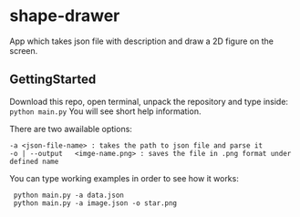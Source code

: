 # shape-drawer
App which takes json file with description and draw a 2D figure on the screen. 

## GettingStarted

Download this repo, open terminal, unpack the repository and type inside:
`python main.py`
You will see short help information. 

There are two awailable options: 
```
-a <json-file-name> : takes the path to json file and parse it 
-o | --output   <imge-name.png> : saves the file in .png format under defined name 
```

You can type working examples in order to see how it works: 
```
 python main.py -a data.json  
 python main.py -a image.json -o star.png 
```
